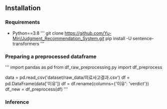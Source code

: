 ## Installation

### Requirements
- Python==3.8
'''
git clone https://github.com/Yu-Miri/Judgment_Recommendation_System.git
pip install -U sentence-transformers
'''

### Preparing a preprocessed dataframe
'''
import pandas as pd
from df_raw_preprocessing.py import df_preprocess

data = pd.read_csv('dataset/raw_data/의료사고결과.csv')
df = pd.DataFrame(data['이유'])
df = df.rename(columns={'이유': 'verdict'})
df_new = df_preprocess(df)
'''

### Inference

      
